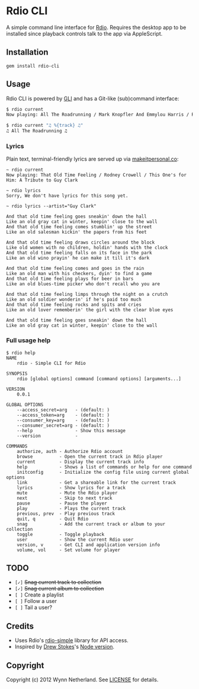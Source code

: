 # Rdio CLI

A simple command line interface for [Rdio][]. Requires the desktop app to be
installed since playback controls talk to the app via AppleScript.

## Installation

```
gem install rdio-cli
```

## Usage

Rdio CLI is powered by [GLI][] and has a Git-like (sub)command interface:

```bash
$ rdio current
Now playing: All The Roadrunning / Mark Knopfler And Emmylou Harris / Real Live Roadrunning
```

```bash
$ rdio current "♫ %{track} ♫"
♫ All The Roadrunning ♫
```

### Lyrics

Plain text, terminal-friendly lyrics are served up via [makeitpersonal.co][]:

```
~ rdio current
Now playing: That Old Time Feeling / Rodney Crowell / This One's for Him: A Tribute to Guy Clark

~ rdio lyrics
Sorry, We don't have lyrics for this song yet.

~ rdio lyrics --artist="Guy Clark"

And that old time feeling goes sneakin' down the hall
Like an old gray cat in winter, keepin' close to the wall
And that old time feeling comes stumblin' up the street
Like an old salesman kickin' the papers from his feet

And that old time feeling draws circles around the block
Like old women with no children, holdin' hands with the clock
And that old time feeling falls on its face in the park
Like an old wino prayin' he can make it till it's dark

And that old time feeling comes and goes in the rain
Like an old man with his checkers, dyin' to find a game
And that old time feeling plays for beer in bars
Like an old blues-time picker who don't recall who you are

And that old time feeling limps through the night on a crutch
Like an old soldier wonderin' if he's paid too much
And that old time feeling rocks and spits and cries
Like an old lover rememberin' the girl with the clear blue eyes

And that old time feeling goes sneakin' down the hall
Like an old gray cat in winter, keepin' close to the wall

```

### Full usage help

```
$ rdio help
NAME
    rdio - Simple CLI for Rdio

SYNOPSIS
    rdio [global options] command [command options] [arguments...]

VERSION
    0.0.1

GLOBAL OPTIONS
    --access_secret=arg   - (default: )
    --access_token=arg    - (default: )
    --consumer_key=arg    - (default: )
    --consumer_secret=arg - (default: )
    --help                - Show this message
    --version             -

COMMANDS
    authorize, auth - Authorize Rdio account
    browse          - Open the current track in Rdio player
    current         - Display the current track info
    help            - Shows a list of commands or help for one command
    initconfig      - Initialize the config file using current global options
    link            - Get a shareable link for the current track
    lyrics          - Show lyrics for a track
    mute            - Mute the Rdio player
    next            - Skip to next track
    pause           - Pause the player
    play            - Plays the current track
    previous, prev  - Play previous track
    quit, q         - Quit Rdio
    snag            - Add the current track or album to your collection
    toggle          - Toggle playback
    user            - Show the current Rdio user
    version, v      - Get CLI and application version info
    volume, vol     - Set volume for player
```

## TODO
* `[✓]` <del>Snag current track to collection</del>
* `[✓]` <del>Snag current album to collection</del>
* `[ ]` Create a playlist
* `[ ]` Follow a user
* `[ ]` Tail a user?

## Credits

* Uses Rdio's [rdio-simple][] library for API access.
* Inspired by [Drew Stokes][]'s [Node version][node-rdio].

## Copyright
Copyright (c) 2012 Wynn Netherland. See [LICENSE][] for details.

[rdio]: http://rdio.com
[LICENSE]: https://github.com/pengwynn/rdio-cli/blob/master/LICENSE.md
[rdio-simple]: https://github.com/rdio/rdio-simple
[Drew Stokes]: https://github.com/dstokes
[node-rdio]: https://github.com/dstokes/rdio-cli
[GLI]: https://github.com/davetron5000/gli
[makeitpersonal.co]: http://makeitpersonal.co
